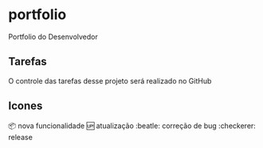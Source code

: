 # portfolio
Portfolio do Desenvolvedor 

## Tarefas

O controle das tarefas desse projeto será realizado no GitHub

## Icones

:package: nova funcionalidade
:up: atualização
:beatle: correção de bug
:checkerer: release

